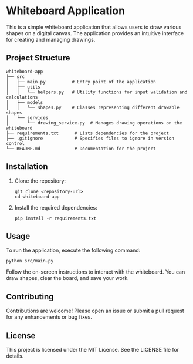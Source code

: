 # Whiteboard Application

This is a simple whiteboard application that allows users to draw various shapes on a digital canvas. The application provides an intuitive interface for creating and managing drawings.

## Project Structure

```
whiteboard-app
├── src
│   ├── main.py          # Entry point of the application
│   ├── utils
│   │   └── helpers.py   # Utility functions for input validation and calculations
│   ├── models
│   │   └── shapes.py    # Classes representing different drawable shapes
│   └── services
│       └── drawing_service.py  # Manages drawing operations on the whiteboard
├── requirements.txt      # Lists dependencies for the project
├── .gitignore            # Specifies files to ignore in version control
└── README.md             # Documentation for the project
```

## Installation

1. Clone the repository:
   ```
   git clone <repository-url>
   cd whiteboard-app
   ```

2. Install the required dependencies:
   ```
   pip install -r requirements.txt
   ```

## Usage

To run the application, execute the following command:
```
python src/main.py
```

Follow the on-screen instructions to interact with the whiteboard. You can draw shapes, clear the board, and save your work.

## Contributing

Contributions are welcome! Please open an issue or submit a pull request for any enhancements or bug fixes.

## License

This project is licensed under the MIT License. See the LICENSE file for details.